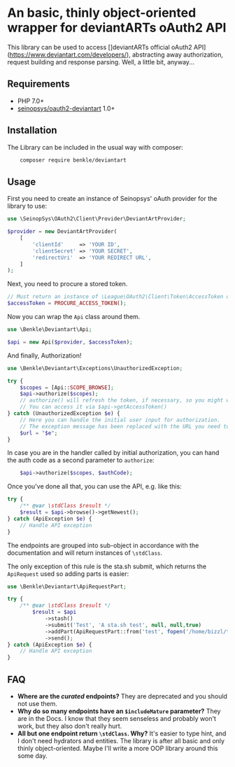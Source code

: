 An basic, thinly object-oriented wrapper for deviantARTs oAuth2 API
===================================================================

This library can be used to access []deviantARTs official oAuth2 API](https://www.deviantart.com/developers/),
abstracting away authorization, request building and response parsing. Well, a little bit, anyway...

Requirements
------------

 * PHP 7.0+
 * [seinopsys/oauth2-deviantart](https://packagist.org/packages/seinopsys/oauth2-deviantart) 1.0+

Installation
------------

The Library can be included in the usual way with composer:

```sh
    composer require benkle/deviantart
```

Usage
-----

First you need to create an instance of Seinopsys' oAuth provider for the library to use:
```php
use \SeinopSys\OAuth2\Client\Provider\DeviantArtProvider;

$provider = new DeviantArtProvider(
    [
        'clientId'     => 'YOUR ID',
        'clientSecret' => 'YOUR SECRET',
        'redirectUri'  => 'YOUR REDIRECT URL',
    ]
);
```

Next, you need to procure a stored token.
```php
// Must return an instance of \League\OAuth2\Client\Token\AccessToken or null
$accessToken = PROCURE_ACCESS_TOKEN();
```

Now you can wrap the `Api` class around them.
```php
use \Benkle\Deviantart\Api;

$api = new Api($provider, $accessToken);
```

And finally, Authorization!
```php
use \Benkle\Deviantart\Exceptions\UnauthorizedException;

try {
    $scopes = [Api::SCOPE_BROWSE];
    $api->authorize($scopes);
    // authorize() will refresh the token, if necessary, so you might want to write it back to storage.
    // You can access it via $api->getAccessToken()
} catch (UnauthorizedException $e) {
    // Here you can handle the initial user input for authorization.
    // The exception message has been replaced with the URL you need to call, so you can get it easily like this:
    $url = "$e";
}
```

In case you are in the handler called by initial authorization, you can hand the auth code as a second parameter to `authorize`:

```php
    $api->authorize($scopes, $authCode);
```

Once you've done all that, you can use the API, e.g. like this:
```php
try {
    /** @var \stdClass $result */
    $result = $api->browse()->getNewest();
} catch (ApiException $e) {
    // Handle API exception
}
```
The endpoints are grouped into sub-object in accordance with the
documentation and will return instances of `\stdClass`.

The only exception of this rule is the sta.sh submit, which returns the `ApiRequest` used so adding parts is easier:
```php
use \Benkle\Deviantart\ApiRequestPart;

try {
    /** @var \stdClass $result */
        $result = $api
            ->stash()
            ->submit('Test', 'A sta.sh test', null, null,true)
            ->addPart(ApiRequestPart::from('test', fopen('/home/bizzl/test.txt', 'r'), 'test.txt'))
            ->send();
} catch (ApiException $e) {
    // Handle API exception
}
```

FAQ
---

 * **Where are the _curated_ endpoints?** They are deprecated and you should not use them.
 * **Why do so many endpoints have an `$includeMature` parameter?** They are in the Docs.
   I know that they seem senseless and probably won't work, but they also don't really hurt.
 * **All but one endpoint return `\stdClass`. Why?** It's easier to type hint, and I don't need hydrators and entities.
   The library is after all basic and only thinly object-oriented.
   Maybe I'll write a more OOP library around this some day.
